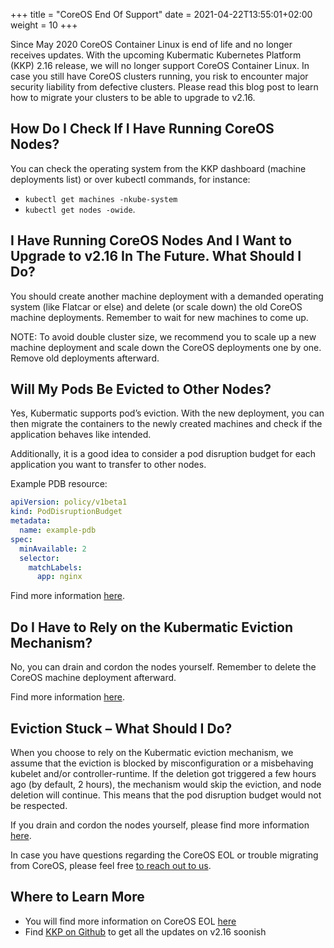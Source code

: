 +++
title = "CoreOS End Of Support"
date =  2021-04-22T13:55:01+02:00
weight = 10
+++

Since May 2020 CoreOS Container Linux is end of life and no longer receives updates.
With the upcoming Kubermatic Kubernetes Platform (KKP) 2.16 release, we will no longer support CoreOS Container Linux.
In case you still have CoreOS clusters running, you risk to encounter major security liability from defective clusters.
Please read this blog post to learn how to migrate your clusters to be able to upgrade to v2.16.

## How Do I Check If I Have Running CoreOS Nodes?

You can check the operating system from the KKP dashboard (machine deployments list) or over kubectl commands,
for instance:
* `kubectl get machines -nkube-system`
* `kubectl get nodes -owide`.

## I Have Running CoreOS Nodes And I Want to Upgrade to v2.16 In The Future. What Should I Do?

You should create another machine deployment with a demanded operating system (like Flatcar or else) and delete (or scale down)
the old CoreOS machine deployments. Remember to wait for new machines to come up.

NOTE: To avoid double cluster size, we recommend you to scale up a new machine deployment and scale down the CoreOS deployments one by one.
Remove old deployments afterward.

## Will My Pods Be Evicted to Other Nodes?

Yes, Kubermatic supports pod’s eviction.
With the new deployment, you can then migrate the containers to the newly created machines and check if the application behaves like intended.

Additionally, it is a good idea to consider a pod disruption budget for each application you want to transfer to other nodes.

Example PDB resource:
```yaml
apiVersion: policy/v1beta1
kind: PodDisruptionBudget
metadata:
  name: example-pdb
spec:
  minAvailable: 2
  selector:
    matchLabels:
      app: nginx
```
Find more information [here](https://kubernetes.io/docs/tasks/administer-cluster/safely-drain-node/).

## Do I Have to Rely on the Kubermatic Eviction Mechanism?

No, you can drain and cordon the nodes yourself. Remember to delete the CoreOS machine deployment afterward.

Find more information [here](https://kubernetes.io/docs/tasks/administer-cluster/safely-drain-node/).

## Eviction Stuck – What Should I Do?

When you choose to rely on the Kubermatic eviction mechanism, we assume that the eviction is blocked by misconfiguration
or a misbehaving kubelet and/or controller-runtime. If the deletion got triggered a few hours ago (by default, 2 hours),
the mechanism would skip the eviction, and node deletion will continue.
This means that the pod disruption budget would not be respected.

If you drain and cordon the nodes yourself, please find more information [here](https://kubernetes.io/docs/tasks/administer-cluster/safely-drain-node/#stuck-evictions).

In case you have questions regarding the CoreOS EOL or trouble migrating from CoreOS,
please feel free [to reach out to us](https://www.kubermatic.com/company/community/#discussions).

## Where to Learn More

* You will find more information on CoreOS EOL [here](https://coreos.com/os/eol/)
* Find [KKP on Github](https://github.com/kubermatic/kubermatic) to get all the updates on v2.16 soonish
